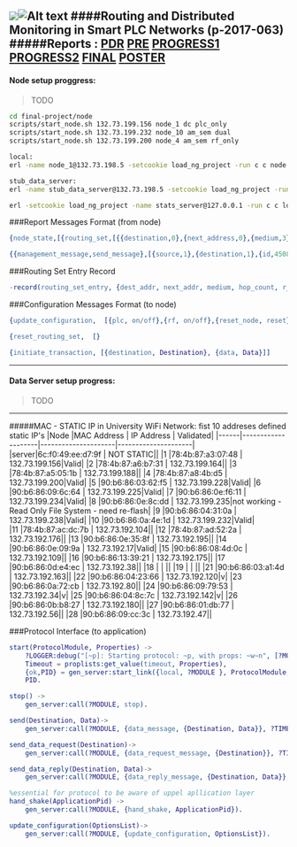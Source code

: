 ![](http://in.bgu.ac.il/Style%20Library/he-IL/Images/logotextfull.gif)![Alt text](http://in.bgu.ac.il/Style%20Library/Images/bgu/general/logo-simbol.gif)
####Routing and Distributed Monitoring in Smart PLC Networks (p-2017-063)               
#####Reports :    [PDR](https://drive.google.com/open?id=0BwYXH0n9ZthMblJyOXNEZzBxWjg)      [PRE](https://drive.google.com/open?id=0BwYXH0n9ZthMT1l1dHlhZEI4Szg)       [PROGRESS1](https://drive.google.com/open?id=0BwYXH0n9ZthMdjl2YnhHRHBxdEE)       [PROGRESS2](https://drive.google.com/open?id=0BwYXH0n9ZthMOS13ck54SldrLUE)       [FINAL]()       [POSTER](https://drive.google.com/open?id=0B-tdbX-lO15iUGMxUEpsMDJFeHc)
---
#### Node setup proggress:
>TODO
>
>
```bash
cd final-project/node
scripts/start_node.sh 132.73.199.156 node_1 dc plc_only
scripts/start_node.sh 132.73.199.232 node_10 am_sem dual
scripts/start_node.sh 132.73.199.200 node_4 am_sem rf_only

local:
erl -name node_1@132.73.198.5 -setcookie load_ng_project -run c c node -run node start node_1 smart_meter dual

stub_data_server:
erl -name stub_data_server@132.73.198.5 -setcookie load_ng_project -run c c stub_data_server -run c c log -run stub_data_server start

erl -setcookie load_ng_project -name stats_server@127.0.0.1 -run c c loadNGgui -run loadNGgui start


```

###Report Messages Format (from node)
```erlang
{node_state,[{routing_set,[{{destination,0},{next_address,0},{medium,3}}]},{medium_mode,dual}]} 

{{management_message,send_message},[{source,1},{destination,1},{id,45085103},{type,0}]}

```
###Routing Set Entry Record
```erlang
-record(routing_set_entry, {dest_addr, next_addr, medium, hop_count, r_seq_number, bidirectional, valid_time, valid}).
```

###Configuration Messages Format (to node)
```erlang
{update_configuration,  [{plc, on/off},{rf, on/off},{reset_node, reset}]

{reset_routing_set,  [}

{initiate_transaction, [{destination, Destination}, {data, Data}]]
```



---
#### Data Server setup progress:
>TODO
>
>
---
#####MAC - STATIC IP in University WiFi Network: fist 10 addreses defined static IP's
|Node  |MAC Address         |     IP Address      |        Validated|
|------|--------------------|---------------------|---------------------|
|server|6c:f0:49:ee:d7:9f   |   NOT STATIC||
|1     |78:4b:87:a3:07:48   |	132.73.199.156|Valid|
|2     |78:4b:87:a6:b7:31   |	132.73.199.164||
|3     |78:4b:87:a5:05:1b   |	132.73.199.188||
|4     |78:4b:87:a8:4b:d5   |	132.73.199.200|Valid|
|5     |90:b6:86:03:62:f5   |	132.73.199.228|Valid|
|6     |90:b6:86:09:6c:64   |	132.73.199.225|Valid|
|7     |90:b6:86:0e:f6:11   |	132.73.199.234|Valid|
|8     |90:b6:86:0e:8c:dd   |	132.73.199.235|not working - Read Only File System - need re-flash|
|9     |90:b6:86:04:31:0a   |	132.73.199.238|Valid|
|10    |90:b6:86:0a:4e:1d   |	132.73.199.232|Valid|		
|11    |78:4b:87:ac:dc:7b   |	132.73.192.104||
|12    |78:4b:87:ad:52:2a   |	132.73.192.176||
|13    |90:b6:86:0e:35:8f   |	132.73.192.195||
|14    |90:b6:86:0e:09:9a   |	132.73.192.17|Valid|
|15    |90:b6:86:08:4d:0c   |	132.73.192.109||
|16    |90:b6:86:13:39:21   |	132.73.192.175||
|17    |90:b6:86:0d:e4:ec   |	132.73.192.38||
|18    |                    |                  ||
|19    |                    |                  ||
|21    |90:b6:86:03:a1:4d   |	132.73.192.163||
|22    |90:b6:86:04:23:66   |	132.73.192.120|v|
|23    |90:b6:86:0a:72:cb   |	132.73.192.80||
|24    |90:b6:86:09:79:53   |	132.73.192.34|v|
|25    |90:b6:86:04:8c:7c   |	132.73.192.142|v|
|26    |90:b6:86:0b:b8:27   |	132.73.192.180||
|27    |90:b6:86:01:db:77   |	132.73.192.56||
|28    |90:b6:86:09:cc:3c   |	132.73.192.47||



###Protocol Interface (to application)


```erlang
start(ProtocolModule, Properties) ->
    ?LOGGER:debug("[~p]: Starting protocol: ~p, with props: ~w~n", [?MODULE, ProtocolModule, Properties]),
    Timeout = proplists:get_value(timeout, Properties),
    {ok,PID} = gen_server:start_link({local, ?MODULE }, ProtocolModule, Properties, [{timeout, Timeout}]),
    PID.

stop() ->
    gen_server:call(?MODULE, stop).

send(Destination, Data)->
    gen_server:call(?MODULE, {data_message, {Destination, Data}}, ?TIMEOUT).

send_data_request(Destination)->
    gen_server:call(?MODULE, {data_request_message, {Destination}}, ?TIMEOUT).

send_data_reply(Destination, Data)->
    gen_server:call(?MODULE, {data_reply_message, {Destination, Data}}, ?TIMEOUT).

%essential for protocol to be aware of uppel apllication layer
hand_shake(ApplicationPid) ->
    gen_server:call(?MODULE, {hand_shake, ApplicationPid}).

update_configuration(OptionsList)->
    gen_server:call(?MODULE, {update_configuration, OptionsList}).
```